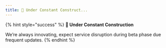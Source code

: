 ```yaml
---
title: 🚧 Under Constant Construct...
---
```


{% hint style="success" %}
**🚧 Under Constant Construction**

We’re always innovating, expect service disruption during beta phase due frequent updates.
{% endhint %}
